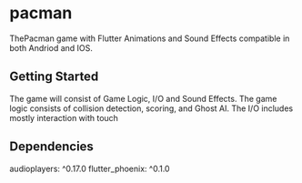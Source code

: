 # pacman

ThePacman game with Flutter Animations and Sound Effects compatible in both Andriod and IOS.

## Getting Started

The game will consist of Game Logic, I/O and Sound Effects. The game logic consists of collision detection, scoring, and Ghost AI. The I/O includes mostly interaction with touch 

## Dependencies
audioplayers: ^0.17.0
flutter_phoenix: ^0.1.0
